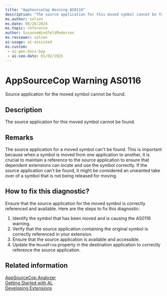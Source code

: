 ```yaml
---
title: "AppSourceCop Warning AS0116"
description: "The source application for this moved symbol cannot be found."
ms.author: solsen
ms.date: 08/26/2024
ms.topic: reference
author: SusanneWindfeldPedersen
ms.reviewer: solsen
ai-usage: ai-assisted
ms.custom:
 - ai-gen-docs-bap
 - ai-seo-date: 01/02/2025
---
```

[//]: # (START>DO_NOT_EDIT)
[//]: # (IMPORTANT:Do not edit any of the content between here and the END>DO_NOT_EDIT.)
[//]: # (Any modifications should be made in the .xml files in the ModernDev repo.)
# AppSourceCop Warning AS0116
Source application for the moved symbol cannot be found.

## Description
The source application for this moved symbol cannot be found.

[//]: # (IMPORTANT: END>DO_NOT_EDIT)

## Remarks

The source application for a moved symbol can't be found. This is important because when a symbol is moved from one application to another, it is crucial to maintain a reference to the source application to ensure that dependent extensions can locate and use the symbol correctly. If the source application can't be found, it might be considered an unwanted take over of a symbol that is not being released for moving.

## How to fix this diagnostic?

Ensure that the source application for the moved symbol is correctly referenced and available. Here are the steps to fix this diagnostic:

1. Identify the symbol that has been moved and is causing the AS0116 warning.
2. Verify that the source application containing the original symbol is correctly referenced in your extension.
3. Ensure that the source application is available and accessible.
4. Update the `MovedFrom` property in the destination application to correctly reference the source application.

## Related information

[AppSourceCop Analyzer](appsourcecop.md)  
[Getting Started with AL](../devenv-get-started.md)  
[Developing Extensions](../devenv-dev-overview.md)  